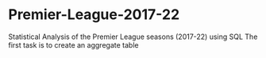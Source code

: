 # Premier-League-2017-22
Statistical Analysis of the Premier League seasons (2017-22) using SQL
The first task is to create an aggregate table
